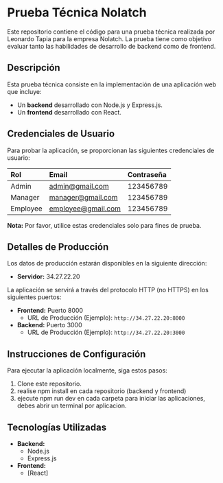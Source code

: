 # Prueba Técnica Nolatch

Este repositorio contiene el código para una prueba técnica realizada por Leonardo Tapia para la empresa Nolatch. La prueba tiene como objetivo evaluar tanto las habilidades de desarrollo de backend como de frontend.

## Descripción

Esta prueba técnica consiste en la implementación de una aplicación web que incluye:

* Un **backend** desarrollado con Node.js y Express.js.
* Un **frontend** desarrollado con React.


## Credenciales de Usuario

Para probar la aplicación, se proporcionan las siguientes credenciales de usuario:

| Rol      | Email                     | Contraseña |
| :------- | :------------------------ | :--------- |
| Admin    | admin@gmail.com           | 123456789   |
| Manager  | manager@gmail.com         | 123456789   |
| Employee | employee@gmail.com        | 123456789   |

**Nota:** Por favor, utilice estas credenciales solo para fines de prueba.

## Detalles de Producción

Los datos de producción estarán disponibles en la siguiente dirección:

* **Servidor:** 34.27.22.20

La aplicación se servirá a través del protocolo HTTP (no HTTPS) en los siguientes puertos:

* **Frontend:** Puerto 8000
    * URL de Producción (Ejemplo): `http://34.27.22.20:8000`
* **Backend:** Puerto 3000
    * URL de Producción (Ejemplo): `http://34.27.22.20:3000`

## Instrucciones de Configuración

Para ejecutar la aplicación localmente, siga estos pasos:

1.  Clone este repositorio.
2.  realise npm install en cada repositorio (backend y frontend)
3.  ejecute npm run dev en cada carpeta para iniciar las aplicaciones, debes abrir un terminal por aplicacion.

## Tecnologías Utilizadas

* **Backend:**
    * Node.js
    * Express.js
* **Frontend:**
    * [React]
